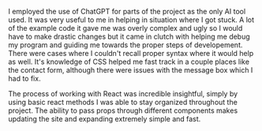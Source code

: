 I employed the use of ChatGPT for parts of the project as the only AI tool used. It was very useful to me in helping in situation where I got stuck.
A lot of the example code it gave me was overly complex and ugly so I would have to make drastic changes but it came in clutch with helping me debug
my program and guiding me towards the proper steps of developement. There were cases where I couldn't recall proper syntax where it would help as well.
It's knowledge of CSS helped me fast track in a couple places like the contact form, although there were issues with the message box which I had to fix.

The process of working with React was incredible insightful, simply by using basic react methods I was able to stay organized throughout the project.
The ability to pass props through different components makes updating the site and expanding extremely simple and fast. 
